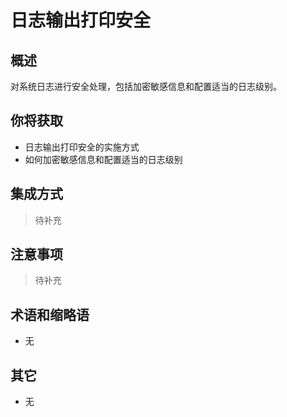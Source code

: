 # 日志输出打印安全

## 概述

对系统日志进行安全处理，包括加密敏感信息和配置适当的日志级别。

## 你将获取

- 日志输出打印安全的实施方式
- 如何加密敏感信息和配置适当的日志级别


## 集成方式

> 待补充

## 注意事项

> 待补充

## 术语和缩略语

- 无

## 其它

- 无
